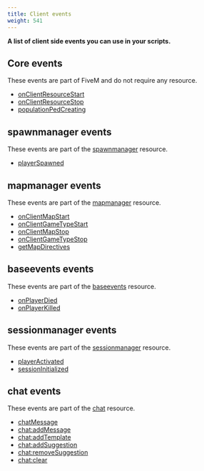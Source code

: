 ```yaml
---
title: Client events
weight: 541
---
```


**A list of client side events you can use in your scripts.**

Core events
-----------
These events are part of FiveM and do not require any resource.

- [onClientResourceStart](../list/onClientResourceStart)
- [onClientResourceStop](../list/onClientResourceStop)
- [populationPedCreating](../list/populationPedCreating)

spawnmanager events
-------------------
These events are part of the [spawnmanager](/resources/spawnmanager) resource.

- [playerSpawned](/resources/spawnmanager/events/playerSpawned)

mapmanager events
-----------------
These events are part of the [mapmanager](/resources/mapmanager) resource.

- [onClientMapStart](/resources/mapmanager/events/onClientMapStart)
- [onClientGameTypeStart](/resources/mapmanager/events/onClientGameTypeStart)
- [onClientMapStop](/resources/mapmanager/events/onClientMapStop)
- [onClientGameTypeStop](/resources/mapmanager/events/onClientGameTypeStop)
- [getMapDirectives](/resources/mapmanager/events/getMapDirectives)

baseevents events
-----------------
These events are part of the [baseevents](/resources/baseevents) resource.

- [onPlayerDied](/resources/baseevents/events/onPlayerDied)
- [onPlayerKilled](/resources/baseevents/events/onPlayerKilled)

sessionmanager events
---------------------
These events are part of the [sessionmanager](/resources/sessionmanager) resource.

- [playerActivated](/resources/sessionmanager/events/playerActivated)
- [sessionInitialized](/resources/sessionmanager/events/sessionInitialized)

chat events
-----------
These events are part of the [chat](/resources/chat) resource.

- [chatMessage](/resources/chat/events/chatMessage)
- [chat:addMessage](/resources/chat/events/chat-addMessage)
- [chat:addTemplate](/resources/chat/events/chat-addTemplate)
- [chat:addSuggestion](/resources/chat/events/chat-addSuggestion)
- [chat:removeSuggestion](/resources/chat/events/chat-removeSuggestion)
- [chat:clear](/resources/chat/events/chat-clear)
